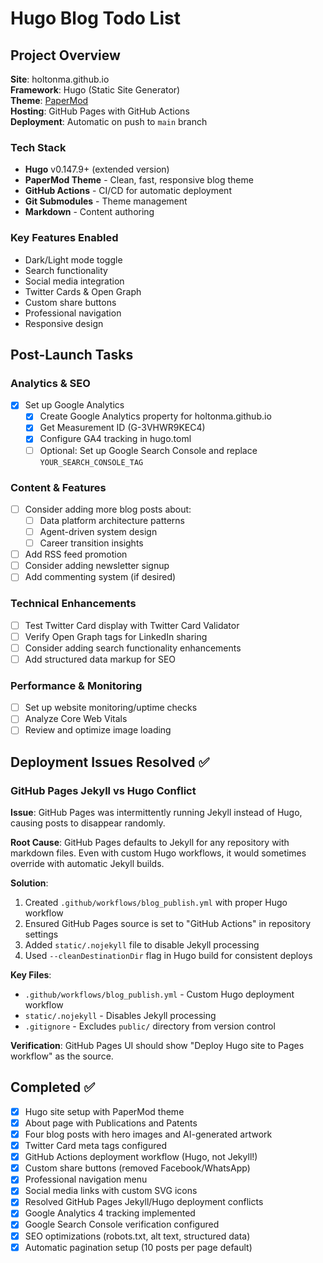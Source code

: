 # Hugo Blog Todo List

## Project Overview

**Site**: holtonma.github.io  
**Framework**: Hugo (Static Site Generator)  
**Theme**: [PaperMod](https://github.com/adityatelange/hugo-PaperMod)  
**Hosting**: GitHub Pages with GitHub Actions  
**Deployment**: Automatic on push to `main` branch  

### Tech Stack
- **Hugo** v0.147.9+ (extended version)
- **PaperMod Theme** - Clean, fast, responsive blog theme
- **GitHub Actions** - CI/CD for automatic deployment
- **Git Submodules** - Theme management
- **Markdown** - Content authoring

### Key Features Enabled
- Dark/Light mode toggle
- Search functionality
- Social media integration
- Twitter Cards & Open Graph
- Custom share buttons
- Professional navigation
- Responsive design

## Post-Launch Tasks

### Analytics & SEO
- [x] Set up Google Analytics
  - [x] Create Google Analytics property for holtonma.github.io
  - [x] Get Measurement ID (G-3VHWR9KEC4)
  - [x] Configure GA4 tracking in hugo.toml
  - [ ] Optional: Set up Google Search Console and replace `YOUR_SEARCH_CONSOLE_TAG`

### Content & Features
- [ ] Consider adding more blog posts about:
  - [ ] Data platform architecture patterns
  - [ ] Agent-driven system design
  - [ ] Career transition insights
- [ ] Add RSS feed promotion
- [ ] Consider adding newsletter signup
- [ ] Add commenting system (if desired)

### Technical Enhancements
- [ ] Test Twitter Card display with Twitter Card Validator
- [ ] Verify Open Graph tags for LinkedIn sharing
- [ ] Consider adding search functionality enhancements
- [ ] Add structured data markup for SEO

### Performance & Monitoring
- [ ] Set up website monitoring/uptime checks
- [ ] Analyze Core Web Vitals
- [ ] Review and optimize image loading

## Deployment Issues Resolved ✅

### GitHub Pages Jekyll vs Hugo Conflict
**Issue**: GitHub Pages was intermittently running Jekyll instead of Hugo, causing posts to disappear randomly.

**Root Cause**: GitHub Pages defaults to Jekyll for any repository with markdown files. Even with custom Hugo workflows, it would sometimes override with automatic Jekyll builds.

**Solution**: 
1. Created `.github/workflows/blog_publish.yml` with proper Hugo workflow
2. Ensured GitHub Pages source is set to "GitHub Actions" in repository settings
3. Added `static/.nojekyll` file to disable Jekyll processing
4. Used `--cleanDestinationDir` flag in Hugo build for consistent deploys

**Key Files**:
- `.github/workflows/blog_publish.yml` - Custom Hugo deployment workflow
- `static/.nojekyll` - Disables Jekyll processing
- `.gitignore` - Excludes `public/` directory from version control

**Verification**: GitHub Pages UI should show "Deploy Hugo site to Pages workflow" as the source.

## Completed ✅
- [x] Hugo site setup with PaperMod theme
- [x] About page with Publications and Patents
- [x] Four blog posts with hero images and AI-generated artwork
- [x] Twitter Card meta tags configured
- [x] GitHub Actions deployment workflow (Hugo, not Jekyll!)
- [x] Custom share buttons (removed Facebook/WhatsApp)
- [x] Professional navigation menu
- [x] Social media links with custom SVG icons
- [x] Resolved GitHub Pages Jekyll/Hugo deployment conflicts
- [x] Google Analytics 4 tracking implemented
- [x] Google Search Console verification configured
- [x] SEO optimizations (robots.txt, alt text, structured data)
- [x] Automatic pagination setup (10 posts per page default)